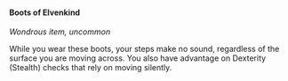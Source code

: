 #### Boots of Elvenkind
<!-- TODO Tag this magical item -->
<!-- markdownlint-disable-next-line no-emphasis-as-heading -->
_Wondrous item, uncommon_

While you wear these boots, your steps make no sound, regardless of the surface you are moving across.
You also have advantage on Dexterity (Stealth) checks that rely on moving silently.
